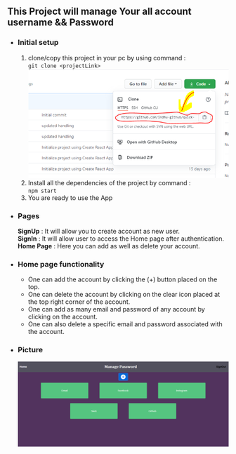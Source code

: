
## This Project will manage Your all account username && Password 

- ### Initial setup </br> 
    1) clone/copy this project in your pc by using command :</br>
      `git clone <projectLink>`
      ![alt text](proj_link.PNG "clone Link")
     2) Install all the dependencies of the project by command :</br> 
    `npm start`
    3) You are ready to use the App

- ### Pages 

    **SignUp** : It will allow you to create account as new user. </br>
    **SignIn** : It will allow user to access the Home page after authentication.<br>
    **Home Page** : Here you can add as well as delete your account.<br>

- ### Home page functionality
   - One can add the account by clicking the  (+) button placed on the top.
   - One can delete the account by clicking on the clear icon placed at the top right corner of the account.
   - One can add as many email and password of any account  by clicking on the account.
   - One can also delete a specific email and password associated with the account.

 - ### Picture 
  
      ![alt text](project.PNG "clone Link")
          


